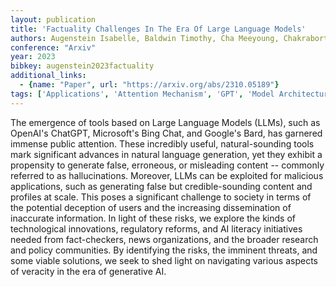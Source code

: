 ```yaml
---
layout: publication
title: 'Factuality Challenges In The Era Of Large Language Models'
authors: Augenstein Isabelle, Baldwin Timothy, Cha Meeyoung, Chakraborty Tanmoy, Ciampaglia Giovanni Luca, Corney David, Diresta Renee, Ferrara Emilio, Hale Scott, Halevy Alon, Hovy Eduard, Ji Heng, Menczer Filippo, Miguez Ruben, Nakov Preslav, Scheufele Dietram, Sharma Shivam, Zagni Giovanni
conference: "Arxiv"
year: 2023
bibkey: augenstein2023factuality
additional_links:
  - {name: "Paper", url: "https://arxiv.org/abs/2310.05189"}
tags: ['Applications', 'Attention Mechanism', 'GPT', 'Model Architecture', 'Pretraining Methods', 'Tools']
---
```

The emergence of tools based on Large Language Models (LLMs), such as OpenAI's ChatGPT, Microsoft's Bing Chat, and Google's Bard, has garnered immense public attention. These incredibly useful, natural-sounding tools mark significant advances in natural language generation, yet they exhibit a propensity to generate false, erroneous, or misleading content -- commonly referred to as hallucinations. Moreover, LLMs can be exploited for malicious applications, such as generating false but credible-sounding content and profiles at scale. This poses a significant challenge to society in terms of the potential deception of users and the increasing dissemination of inaccurate information. In light of these risks, we explore the kinds of technological innovations, regulatory reforms, and AI literacy initiatives needed from fact-checkers, news organizations, and the broader research and policy communities. By identifying the risks, the imminent threats, and some viable solutions, we seek to shed light on navigating various aspects of veracity in the era of generative AI.

